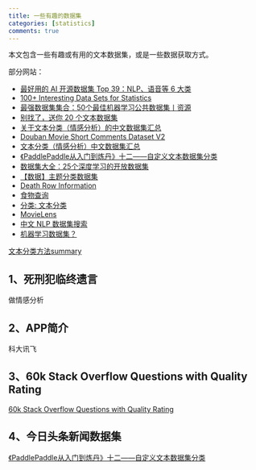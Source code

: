 ```yaml
---
title: 一些有趣的数据集
categories: [statistics]
comments: true
---
```


本文包含一些有趣或有用的文本数据集，或是一些数据获取方式。

部分网站：
+ [最好用的 AI 开源数据集 Top 39：NLP、语音等 6 大类](https://www.oschina.net/news/82233/ai-top-39)
+ [100+ Interesting Data Sets for Statistics](https://rs.io/100-interesting-data-sets-for-statistics/?utm_expid=50231141-3.8QxdstXzRuupDFRQRzuMHA.0&utm_referrer=http%3A%2F%2Ftop.jobbole.com%2F1098%2F)
+ [最强数据集集合：50个最佳机器学习公共数据集丨资源](https://cloud.tencent.com/developer/article/1369690)
+ [别找了，送你 20 个文本数据集](https://blog.csdn.net/qq_28168421/article/details/90309686)
+ [关于文本分类（情感分析）的中文数据集汇总](https://blog.csdn.net/alip39/article/details/95891321)
+ [Douban Movie Short Comments Dataset V2](https://www.kaggle.com/utmhikari/doubanmovieshortcomments)
+ [文本分类（情感分析）中文数据集汇总](https://zhuanlan.zhihu.com/p/80029681)
+ [《PaddlePaddle从入门到炼丹》十二——自定义文本数据集分类](https://cloud.tencent.com/developer/article/1623068)
+ [数据集大全：25个深度学习的开放数据集](https://developer.aliyun.com/article/576274)
+ [【数据】主题分类数据集](https://zhuanlan.zhihu.com/p/129893846)
+ [Death Row Information](https://www.tdcj.texas.gov/death_row/dr_executed_offenders.html)
+ [食物查询](https://foodb.ca/foods)
+ [分类: 文本分类](https://hyper.ai/area/%e6%96%87%e6%9c%ac%e5%88%86%e7%b1%bb)
+ [MovieLens](https://grouplens.org/datasets/movielens/)
+ [中文 NLP 数据集搜索](https://www.cluebenchmarks.com/dataSet_search.html)
+ [机器学习数据集？](https://www.zhihu.com/question/63383992/answer/222718972)

[文本分类方法summary](https://www.heywhale.com/mw/project/5be7e948954d6e0010632ef2)

## 1、死刑犯临终遗言

做情感分析

## 2、APP简介

科大讯飞

## 3、60k Stack Overflow Questions with Quality Rating

[60k Stack Overflow Questions with Quality Rating](https://www.kaggle.com/imoore/60k-stack-overflow-questions-with-quality-rate)

## 4、今日头条新闻数据集
[《PaddlePaddle从入门到炼丹》十二——自定义文本数据集分类](https://cloud.tencent.com/developer/article/1623068)